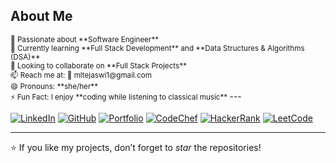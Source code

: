 ## About Me
<small>
👀 Passionate about **Software Engineer**<br>
🌱 Currently learning **Full Stack Development** and **Data Structures & Algorithms (DSA)**<br>
💞️ Looking to collaborate on **Full Stack Projects**<br>
📫 Reach me at: 📧 mltejaswi1@gmail.com<br>
😄 Pronouns: **she/her**<br>
⚡ Fun Fact: I enjoy **coding while listening to classical music**
</small>
---

[![LinkedIn](https://img.shields.io/badge/LinkedIn-blue?style=flat-square&logo=linkedin&logoColor=white)](https://www.linkedin.com/in/tejaswi-munthala-70a4192a6/) 
[![GitHub](https://img.shields.io/badge/GitHub-black?style=flat-square&logo=github&logoColor=white)](https://github.com/Munthalalakshmi-tejaswi) 
[![Portfolio](https://img.shields.io/badge/Portfolio-orange?style=flat-square&logo=google-chrome&logoColor=white)](https://68b9c997fd957f131cd65dd3--munthalalakshmitejaswi-portfolio.netlify.app/) 
[![CodeChef](https://img.shields.io/badge/CodeChef-5B4638?style=flat-square&logo=codechef&logoColor=white)](https://www.codechef.com/users/tejaswi_1904) 
[![HackerRank](https://img.shields.io/badge/HackerRank-brightgreen?style=flat-square&logo=hackerrank&logoColor=white)](https://www.hackerrank.com/profile/mltejaswi1) 
[![LeetCode](https://img.shields.io/badge/LeetCode-orange?style=flat-square&logo=leetcode&logoColor=white)](https://leetcode.com/u/tejaswi_19/)

---
⭐ If you like my projects, don’t forget to *star* the repositories!
